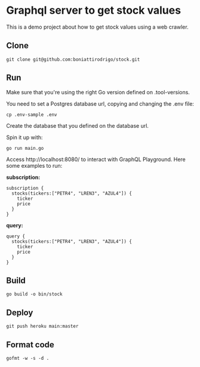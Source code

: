 # Graphql server to get stock values
This is a demo project about how to get stock values using a web crawler.

## Clone
```
git clone git@github.com:boniattirodrigo/stock.git
```

## Run
Make sure that you're using the right Go version defined on .tool-versions.

You need to set a Postgres database url, copying and changing the .env file:
```
cp .env-sample .env
```
Create the database that you defined on the database url.

Spin it up with:
```
go run main.go
```

Access http://localhost:8080/ to interact with GraphQL Playground. Here some examples to run:

**subscription:**
```
subscription {
  stocks(tickers:["PETR4", "LREN3", "AZUL4"]) {
    ticker
    price
  }
}
```

**query:**
```
query {
  stocks(tickers:["PETR4", "LREN3", "AZUL4"]) {
    ticker
    price
  }
}
```


## Build
```
go build -o bin/stock
```

## Deploy
```
git push heroku main:master
```

## Format code
```
gofmt -w -s -d .
```

